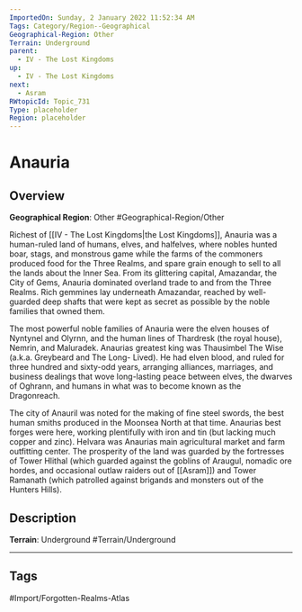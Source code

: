 ```yaml
---
ImportedOn: Sunday, 2 January 2022 11:52:34 AM
Tags: Category/Region--Geographical
Geographical-Region: Other
Terrain: Underground
parent:
  - IV - The Lost Kingdoms
up:
  - IV - The Lost Kingdoms
next:
  - Asram
RWtopicId: Topic_731
Type: placeholder
Region: placeholder
---
```

# Anauria
## Overview
**Geographical Region**: Other
#Geographical-Region/Other

Richest of [[IV - The Lost Kingdoms|the Lost Kingdoms]], Anauria was a human-ruled land of humans, elves, and halfelves, where nobles hunted boar, stags, and monstrous game while the farms of the commoners produced food for the Three Realms, and spare grain enough to sell to all the lands about the Inner Sea. From its glittering capital, Amazandar, the City of Gems, Anauria dominated overland trade to and from the Three Realms. Rich gemmines lay underneath Amazandar, reached by well-guarded deep shafts that were kept as secret as possible by the noble families that owned them.

The most powerful noble families of Anauria were the elven houses of Nyntynel and Olyrnn, and the human lines of Thardresk (the royal house), Nemrin, and Maluradek. Anaurias greatest king was Thausimbel The Wise (a.k.a. Greybeard and The Long- Lived). He had elven blood, and ruled for three hundred and sixty-odd years, arranging alliances, marriages, and business dealings that wove long-lasting peace between elves, the dwarves of Oghrann, and humans in what was to become known as the Dragonreach.

The city of Anauril was noted for the making of fine steel swords, the best human smiths produced in the Moonsea North at that time. Anaurias best forges were here, working plentifully with iron and tin (but lacking much copper and zinc). Helvara was Anaurias main agricultural market and farm outfitting center. The prosperity of the land was guarded by the fortresses of Tower Hlithal (which guarded against the goblins of Araugul, nomadic ore hordes, and occasional outlaw raiders out of [[Asram]]) and Tower Ramanath (which patrolled against brigands and monsters out of the Hunters Hills).

## Description
**Terrain**: Underground
#Terrain/Underground


---
## Tags
#Import/Forgotten-Realms-Atlas

